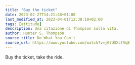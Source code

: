 ```yaml
---
title: "Buy the ticket"
date: 2023-02-27T14:21:48+01:00
last_modified_at: 2023-04-01T12:38:10+02:00
tags: [attitude]
description: Una citazione di Thompson sulla vita.
author: Hunter S. Thompson
source_title: Do What You Can't
source_url: https://www.youtube.com/watch?v=jG7dSXcfVqE
---
```


Buy the ticket, take the ride.
